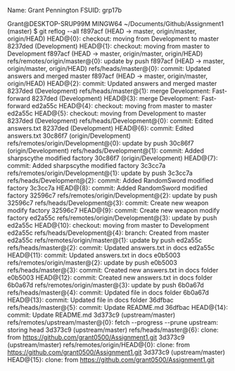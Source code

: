Name: Grant Pennington
FSUID: grp17b

Grant@DESKTOP-SRUP99M MINGW64 ~/Documents/Github/Assignment1 (master)
$ git reflog --all
f897acf (HEAD -> master, origin/master, origin/HEAD) HEAD@{0}: checkout: moving from Development to master
8237ded (Development) HEAD@{1}: checkout: moving from master to Development
f897acf (HEAD -> master, origin/master, origin/HEAD) refs/remotes/origin/master@{0}: update by push
f897acf (HEAD -> master, origin/master, origin/HEAD) refs/heads/master@{0}: commit: Updated answers and merged master
f897acf (HEAD -> master, origin/master, origin/HEAD) HEAD@{2}: commit: Updated answers and merged master
8237ded (Development) refs/heads/master@{1}: merge Development: Fast-forward
8237ded (Development) HEAD@{3}: merge Development: Fast-forward
ed2a55c HEAD@{4}: checkout: moving from master to master
ed2a55c HEAD@{5}: checkout: moving from Development to master
8237ded (Development) refs/heads/Development@{0}: commit: Edited answers.txt
8237ded (Development) HEAD@{6}: commit: Edited answers.txt
30c86f7 (origin/Development) refs/remotes/origin/Development@{0}: update by push
30c86f7 (origin/Development) refs/heads/Development@{1}: commit: Added sharpscythe modified factory
30c86f7 (origin/Development) HEAD@{7}: commit: Added sharpscythe modified factory
3c3cc7a refs/remotes/origin/Development@{1}: update by push
3c3cc7a refs/heads/Development@{2}: commit: Added RandomSword modified factory
3c3cc7a HEAD@{8}: commit: Added RandomSword modified factory
32596c7 refs/remotes/origin/Development@{2}: update by push
32596c7 refs/heads/Development@{3}: commit: Create new weapon modify factory
32596c7 HEAD@{9}: commit: Create new weapon modify factory
ed2a55c refs/remotes/origin/Development@{3}: update by push
ed2a55c HEAD@{10}: checkout: moving from master to Development
ed2a55c refs/heads/Development@{4}: branch: Created from master
ed2a55c refs/remotes/origin/master@{1}: update by push
ed2a55c refs/heads/master@{2}: commit: Updated answers.txt in docs
ed2a55c HEAD@{11}: commit: Updated answers.txt in docs
e0b5003 refs/remotes/origin/master@{2}: update by push
e0b5003 refs/heads/master@{3}: commit: Created new answers.txt in docs folder
e0b5003 HEAD@{12}: commit: Created new answers.txt in docs folder
6b0a67d refs/remotes/origin/master@{3}: update by push
6b0a67d refs/heads/master@{4}: commit: Updated file in docs folder
6b0a67d HEAD@{13}: commit: Updated file in docs folder
36dfbac refs/heads/master@{5}: commit: Update README.md
36dfbac HEAD@{14}: commit: Update README.md
3d373c9 (upstream/master) refs/remotes/upstream/master@{0}: fetch --progress --prune upstream: storing head
3d373c9 (upstream/master) refs/heads/master@{6}: clone: from https://github.com/grant0500/Assignment1.git
3d373c9 (upstream/master) refs/remotes/origin/HEAD@{0}: clone: from https://github.com/grant0500/Assignment1.git
3d373c9 (upstream/master) HEAD@{15}: clone: from https://github.com/grant0500/Assignment1.git
